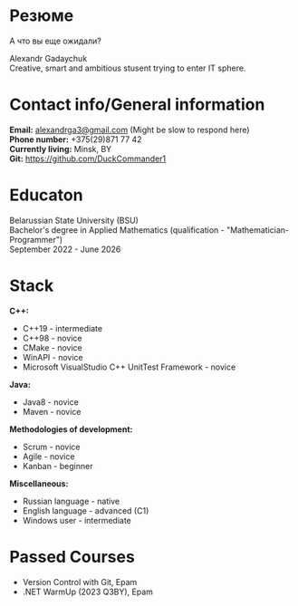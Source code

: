 # Резюме
А что вы еще ожидали?

Alexandr Gadaychuk  
Creative, smart and ambitious stusent trying to enter IT sphere.

# Contact info/General information
**Email:** alexandrga3@gmail.com (Might be slow to respond here)  
**Phone number:** +375(29)871 77 42  
**Currently living:** Minsk, BY  
**Git:** https://github.com/DuckCommander1  

# Educaton
Belarussian State University (BSU)  
Bachelor's degree in Applied Mathematics (qualification - "Mathematician-Programmer")  
September 2022 - June 2026

# Stack
**C++:**
* C++19 - intermediate
* C++98 - novice
* CMake - novice
* WinAPI - novice
* Microsoft VisualStudio C++ UnitTest Framework - novice

**Java:**
* Java8 - novice
* Maven - novice

**Methodologies of development:**
* Scrum - novice
* Agile - novice
* Kanban - beginner

**Miscellaneous:**  
* Russian language - native
* English language - advanced (C1)
* Windows user - intermediate

# Passed Courses
* Version Control with Git, Epam
* .NET WarmUp (2023 Q3BY), Epam
